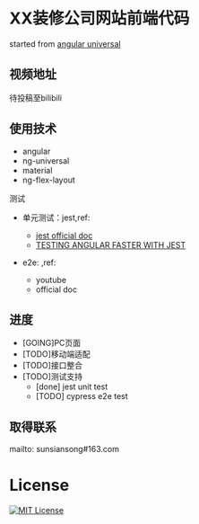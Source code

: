 # XX装修公司网站前端代码

started from [angular universal](https://github.com/angular/universal-starter)

## 视频地址
待投稿至bilibili

## 使用技术


- angular
- ng-universal
- material
- ng-flex-layout

测试
- 单元测试：jest,ref:
    - [jest official doc](https://jestjs.io/)
    - [TESTING ANGULAR FASTER WITH JEST](https://www.xfive.co/blog/testing-angular-faster-jest/)

- e2e: ,ref:
    - youtube
    - official doc

## 进度
- [GOING]PC页面
- [TODO]移动端适配
- [TODO]接口整合
- [TODO]测试支持
    - [done] jest unit test
    - [TODO] cypress e2e test

## 取得联系
mailto: sunsiansong#163.com


# License
[![MIT License](https://img.shields.io/badge/license-MIT-blue.svg?style=flat)](/LICENSE)
